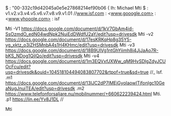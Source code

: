 $ 
: "00-332c19d42045a0e5e27868214ef90b06​
{
Ih:
Michael​
Mti
$ : v1.v2.v3.v4.v5.v6.v7.v8.v9.v1.01
//www.isf.com
: <www.gooogle.com>
: <www.yhooole.com>
: isf​

Mti -​V1
<https://docs.google.com/document/d/1kV7GbAm4id-SsOzmdO_edN04wdNpk2NuiEdDWdfU2aY/edit?usp=drivesdk>
Mti -​v2
<https://docs.google.com/document/d/17esKRKqHp8g35Y5-vg_xktz_o3iZHSMnbA4s1H4KHmc/edit?usp=drivesdk>
Mti -​v3
<https://docs.google.com/document/d/18B9UlVg1ntGhYiimh8i4JjJaAo7R-bKS_NDog1QjIQo/edit?usp=drivesdk>
Mti -​v4
<https://docs.google.com/document/d/1m3EQVxfJXWw_qM9HvSDlgZdyJCUOcFcu/edit?usp=drivesdk&ouid=104518104494083807702&rtpof=true&sd=true>
//_
Isf.
.m1
<https://docs.google.com/document/d/13lJC2dP7lMEjGyolaowITjfonlgc10GeaNugJnuiTEA/edit?usp=drivesdk>
.m2
<https://www.telefonforsaljare.nu/mobilnummer/+660622239424.html>
Mti.
.p1
<https://lin.ee/Yv8J1DL>
//

Mti

